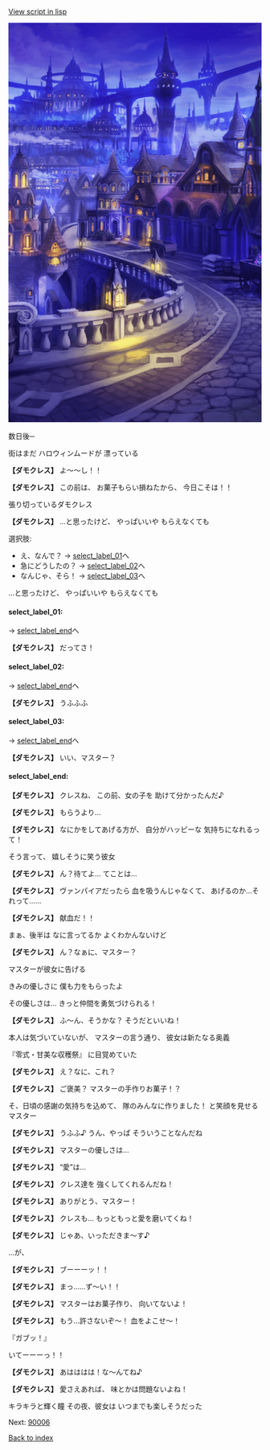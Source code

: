 [View script in lisp](../scripts/10352204.txt)

![town_night.png](../images/backgrounds/town_night.png)

数日後─

街はまだ
ハロウィンムードが
漂っている

**【ダモクレス】**
よ～～し！！

**【ダモクレス】**
この前は、
お菓子もらい損ねたから、
今日こそは！！

張り切っているダモクレス

**【ダモクレス】**
…と思ったけど、
やっぱいいや
もらえなくても

選択肢:
- え、なんで？ → [select_label_01](#select_label_01)へ
- 急にどうしたの？ → [select_label_02](#select_label_02)へ
- なんじゃ、そら！ → [select_label_03](#select_label_03)へ

…と思ったけど、
やっぱいいや
もらえなくても

#### select_label_01:
 → [select_label_end](#select_label_end)へ

**【ダモクレス】**
だってさ！

#### select_label_02:
 → [select_label_end](#select_label_end)へ

**【ダモクレス】**
うふふふ

#### select_label_03:
 → [select_label_end](#select_label_end)へ

**【ダモクレス】**
いい、マスター？

#### select_label_end:

**【ダモクレス】**
クレスね、
この前、女の子を
助けて分かったんだ♪

**【ダモクレス】**
もらうより…

**【ダモクレス】**
なにかをしてあげる方が、
自分がハッピーな
気持ちになれるって！

そう言って、
嬉しそうに笑う彼女

**【ダモクレス】**
ん？待てよ…
てことは…

**【ダモクレス】**
ヴァンパイアだったら
血を吸うんじゃなくて、
あげるのか…それって……

**【ダモクレス】**
献血だ！！

まぁ、後半は
なに言ってるか
よくわかんないけど

**【ダモクレス】**
ん？なぁに、マスター？

マスターが彼女に告げる

きみの優しさに
僕も力をもらったよ

その優しさは…
きっと仲間を勇気づけられる！

**【ダモクレス】**
ふ～ん、そうかな？
そうだといいね！

本人は気づいていないが、
マスターの言う通り、
彼女は新たなる奥義

『零式・甘美な収穫祭』
に目覚めていた

**【ダモクレス】**
え？なに、これ？

**【ダモクレス】**
ご褒美？
マスターの手作りお菓子！？

そ、日頃の感謝の気持ちを込めて、
隊のみんなに作りました！
と笑顔を見せるマスター

**【ダモクレス】**
うふふ♪
うん、やっぱ
そういうことなんだね

**【ダモクレス】**
マスターの優しさは…

**【ダモクレス】**
“愛”は…

**【ダモクレス】**
クレス達を
強くしてくれるんだね！

**【ダモクレス】**
ありがとう、マスター！

**【ダモクレス】**
クレスも…
もっともっと愛を磨いてくね！

**【ダモクレス】**
じゃあ、いっただきま～す♪

…が、

**【ダモクレス】**
ブーーーッ！！

**【ダモクレス】**
まっ……ず～い！！

**【ダモクレス】**
マスターはお菓子作り、
向いてないよ！

**【ダモクレス】**
もう…許さないぞ～！
血をよこせ～！

『ガブッ！』

いてーーーっ！！

**【ダモクレス】**
あはははは！な～んてね♪

**【ダモクレス】**
愛さえあれば、
味とかは問題ないよね！

キラキラと輝く瞳
その夜、彼女は
いつまでも楽しそうだった


Next: [90006](90006.md)

[Back to index](index.md)

